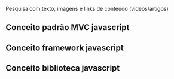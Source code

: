 Pesquisa com texto, imagens e links de conteúdo 
(vídeos/artigos)

## Conceito padrão MVC javascript

## Conceito framework javascript

## Conceito biblioteca javascript